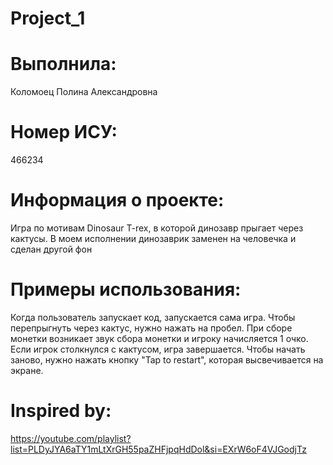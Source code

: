 # Project_1
# Выполнила:

Коломоец Полина Александровна

# Номер ИСУ:

466234

# Информация о проекте:

Игра по мотивам Dinosaur T-rex, в которой динозавр прыгает через кактусы. В моем исполнении динозаврик заменен на человечка и сделан другой фон

# Примеры использования:

Когда пользователь запускает код, запускается сама игра. Чтобы перепрыгнуть через кактус, нужно нажать на пробел. При сборе монетки возникает звук сбора монeтки и игроку начисляется 1 очко. Если игрок столкнулся с кактусом, игра завершается. Чтобы начать заново, нужно нажать кнопку "Tap to restart", которая высвечивается на экране.

# Inspired by: 

https://youtube.com/playlist?list=PLDyJYA6aTY1mLtXrGH55paZHFjpqHdDol&si=EXrW6oF4VJGodjTz

